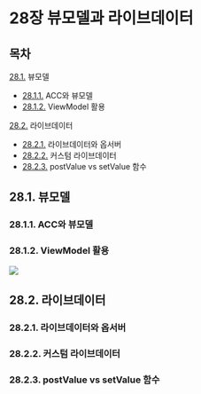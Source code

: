 # 28장 뷰모델과 라이브데이터
## 목차
[28.1.](#281-뷰모델) 뷰모델
  - [28.1.1.](#2811-ACC와-뷰모델) ACC와 뷰모델
  - [28.1.2.](#2812-ViewModel-활용) ViewModel 활용
  
[28.2.](#282-라이브데이터) 라이브데이터
  - [28.2.1.](#2821-라이브데이터와-옵서버) 라이브데이터와 옵서버
  - [28.2.2.](#2822-커스텀-라이브데이터) 커스텀 라이브데이터
  - [28.2.3.](#2823-postValue-vs-setValue-함수) postValue vs setValue 함수

## 28.1. 뷰모델
### 28.1.1. ACC와 뷰모델
### 28.1.2. ViewModel 활용
![](https://user-images.githubusercontent.com/62408252/82744023-217e0a00-9dae-11ea-83d3-3df15d8c8b31.png)

## 28.2. 라이브데이터
### 28.2.1. 라이브데이터와 옵서버
### 28.2.2. 커스텀 라이브데이터
### 28.2.3. postValue vs setValue 함수
